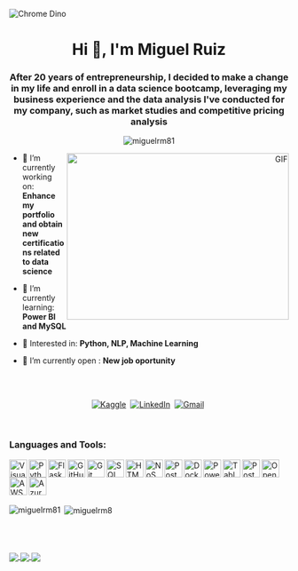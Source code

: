![Chrome Dino](https://mir-s3-cdn-cf.behance.net/project_modules/max_1200/4ff07986208593.5d9a654e92f36.gif)

<h1 align="center">Hi 👋, I'm Miguel Ruiz</h1>

<h3 align="center">After 20 years of entrepreneurship, I decided to make a change in my life and enroll in a data science bootcamp, leveraging my business experience and the data analysis I've conducted for my company, such as market studies and competitive pricing analysis</h3>

<p align="center"> <img src="https://komarev.com/ghpvc/?username=miguelrm81&label=Profile%20views&color=0e75b6&style=flat" alt="miguelrm81" /> </p>

<a target="_blank" align="right">
  <img align="right" top="500" height="300" width="400" alt="GIF" src="https://media.giphy.com/media/v1.Y2lkPTc5MGI3NjExaDZxZGt6bnZuOGxmcjd3YmlqOG42ZjRoNWw3c2Q3MWxnYnJqaXY4cSZlcD12MV9pbnRlcm5hbF9naWZfYnlfaWQmY3Q9Zw/qgQUggAC3Pfv687qPC/giphy.gif">
</a>

- 🔭 I’m currently working on: **Enhance my portfolio and obtain new certifications related to data science**

- 🌱 I’m currently learning: **Power BI and MySQL**

- 💬 Interested in: **Python, NLP, Machine Learning**

- 🏢 I’m currently open : **New job oportunity**

  <br>
  <br>
  


<p align="center">
  <a href="https://www.kaggle.com/miguelangelruizmico"><img src="https://img.shields.io/badge/Kaggle-%231877F2.svg?&style=for-the-badge&logo=kaggle&logoColor=white" alt="Kaggle" /></a>&nbsp;
  <a href="https://linkedin.com/in/miguel-ruiz-1a28982a3"><img src="https://img.shields.io/badge/linkedin-%230077B5.svg?&style=for-the-badge&logo=linkedin&logoColor=white" alt="LinkedIn" /></a>&nbsp;
  <a href="miguelorrum@gmail.com?subject=Hola%20Miguel"><img src="https://img.shields.io/badge/gmail-%23D14836.svg?&style=for-the-badge&logo=gmail&logoColor=white" alt="Gmail"/></a>&nbsp;
</p>
<br>


### Languages and Tools: 

<img align="left" alt="Visual Studio Code" title="Visual Studio Code" width="32px" src="https://img.icons8.com/color/48/000000/visual-studio-code-2019.png" />
<img align="left" alt="Python" title="Python" width="32px" src="https://img.icons8.com/color/48/000000/python.png" />
<img align="left" alt="Flask" title="Flask" width="32px" src="https://img.icons8.com/color/48/000000/flask.png" />
<img align="left" alt="GitHub" title="GitHub" width="32px" src="https://img.icons8.com/color/48/000000/github.png" />
<img align="left" alt="Git" title="Git" width="32px" src="https://img.icons8.com/color/48/000000/git.png" />
<img align="left" alt="SQL" title="SQL" width="32px" src="https://img.icons8.com/color/48/000000/sql.png" />
<img align="left" alt="HTML5" title="HTML5" width="32px" src="https://img.icons8.com/color/48/000000/html-5.png" />
<img align="left" alt="NoSQL" title="NoSQL" width="32px" src="https://img.icons8.com/color/48/000000/mongodb.png" />
<img align="left" alt="PostgreSQL" title="PostgreSQL" width="32px" src="https://img.icons8.com/color/48/000000/postgreesql.png" />
<img align="left" alt="Docker" title="Docker" width="32px" src="https://img.icons8.com/color/48/000000/docker.png" />
<img align="left" alt="Power BI" title="Power BI" width="32px" src="https://img.icons8.com/color/48/000000/power-bi.png" />
<img align="left" alt="Tableau" title="Tableau" width="32px" src="https://img.icons8.com/color/48/000000/tableau-software.png" />
<img align="left" alt="Postman" title="Postman" width="32px" src="https://www.vectorlogo.zone/logos/getpostman/getpostman-icon.svg" />
<img align="left" alt="OpenCV" title="OpenCV" width="32px" src="https://img.icons8.com/color/48/000000/opencv.png" />
<img align="left" alt="AWS" title="AWS" width="32px" src="https://img.icons8.com/color/48/000000/amazon-web-services.png" />
<img align="left" alt="Azure" title="Azure" width="32px" src="https://www.vectorlogo.zone/logos/microsoft_azure/microsoft_azure-icon.svg" />
<br>
<br>
<br>
<br>

<p><img align="left" src="https://github-readme-stats.vercel.app/api/top-langs?username=miguelrm81&show_icons=true&locale=en&&theme=ocean_dark" alt="miguelrm81" /></p>

<p>&nbsp;<img align="center" src="https://github-readme-stats.vercel.app/api?username=miguelrm81&show_icons=true&locale=en&theme=ocean_dark" alt="miguelrm8" /></p>

<br>
<br>
<br>
  

  
<a href="https://github.com/miguelrm81/EDA">
<img align="center" src="https://github-readme-stats.vercel.app/api/pin/?username=miguelrm81&repo=EDA&theme=ocean_dark" />
</a>
<a href="https://github.com/miguelrm81/gpt_docs">
<img align="center" src="https://github-readme-stats.vercel.app/api/pin/?username=miguelrm81&repo=gpt_docs&theme=ocean_dark" />
</a>
<a href="https://github.com/miguelrm81/Proyecto_ML-_Vinos">
<img align="center" src="https://github-readme-stats.vercel.app/api/pin/?username=miguelrm81&repo=Proyecto_ML-_Vinos&theme=ocean_dark" />
</a>
